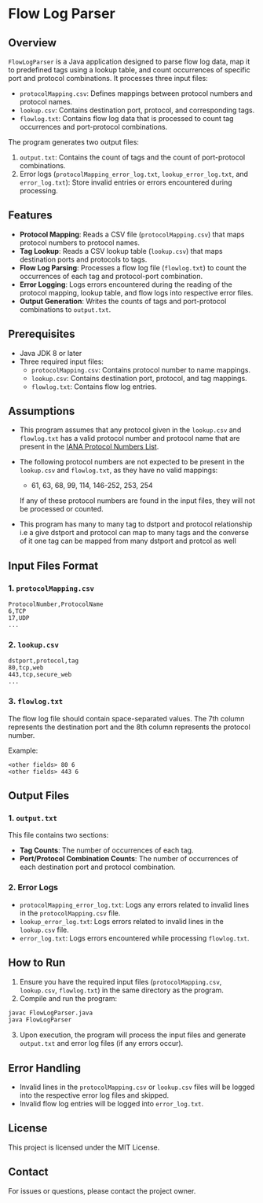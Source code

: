 # Flow Log Parser

## Overview

`FlowLogParser` is a Java application designed to parse flow log data, map it to predefined tags using a lookup table, and count occurrences of specific port and protocol combinations. It processes three input files:

- `protocolMapping.csv`: Defines mappings between protocol numbers and protocol names.
- `lookup.csv`: Contains destination port, protocol, and corresponding tags.
- `flowlog.txt`: Contains flow log data that is processed to count tag occurrences and port-protocol combinations.

The program generates two output files:
1. `output.txt`: Contains the count of tags and the count of port-protocol combinations.
2. Error logs (`protocolMapping_error_log.txt`, `lookup_error_log.txt`, and `error_log.txt`): Store invalid entries or errors encountered during processing.

## Features

- **Protocol Mapping**: Reads a CSV file (`protocolMapping.csv`) that maps protocol numbers to protocol names.
- **Tag Lookup**: Reads a CSV lookup table (`lookup.csv`) that maps destination ports and protocols to tags.
- **Flow Log Parsing**: Processes a flow log file (`flowlog.txt`) to count the occurrences of each tag and protocol-port combination.
- **Error Logging**: Logs errors encountered during the reading of the protocol mapping, lookup table, and flow logs into respective error files.
- **Output Generation**: Writes the counts of tags and port-protocol combinations to `output.txt`.

## Prerequisites

- Java JDK 8 or later
- Three required input files:
  - `protocolMapping.csv`: Contains protocol number to name mappings.
  - `lookup.csv`: Contains destination port, protocol, and tag mappings.
  - `flowlog.txt`: Contains flow log entries.

## Assumptions

- This program assumes that any protocol given in the `lookup.csv` and `flowlog.txt` has a valid protocol number and protocol name that are present in the [IANA Protocol Numbers List](https://www.iana.org/assignments/protocol-numbers/protocol-numbers.xhtml).
- The following protocol numbers are not expected to be present in the `lookup.csv` and `flowlog.txt`, as they have no valid mappings:
  - 61, 63, 68, 99, 114, 146-252, 253, 254
  
  If any of these protocol numbers are found in the input files, they will not be processed or counted.

- This program has many to many tag to dstport and protocol relationship i.e a give dstport and protocol can map to many tags and the converse of it one tag can be mapped from many dstport and protcol as well 

## Input Files Format

### 1. `protocolMapping.csv`
```csv
ProtocolNumber,ProtocolName
6,TCP
17,UDP
...
```

### 2. `lookup.csv`
```csv
dstport,protocol,tag
80,tcp,web
443,tcp,secure_web
...
```

### 3. `flowlog.txt`
The flow log file should contain space-separated values. The 7th column represents the destination port and the 8th column represents the protocol number.

Example:
```
<other fields> 80 6
<other fields> 443 6
```

## Output Files

### 1. `output.txt`
This file contains two sections:

- **Tag Counts**: The number of occurrences of each tag.
- **Port/Protocol Combination Counts**: The number of occurrences of each destination port and protocol combination.

### 2. Error Logs
- `protocolMapping_error_log.txt`: Logs any errors related to invalid lines in the `protocolMapping.csv` file.
- `lookup_error_log.txt`: Logs errors related to invalid lines in the `lookup.csv` file.
- `error_log.txt`: Logs errors encountered while processing `flowlog.txt`.



## How to Run

1. Ensure you have the required input files (`protocolMapping.csv`, `lookup.csv`, `flowlog.txt`) in the same directory as the program.
2. Compile and run the program:

```bash
javac FlowLogParser.java
java FlowLogParser
```

3. Upon execution, the program will process the input files and generate `output.txt` and error log files (if any errors occur).

## Error Handling

- Invalid lines in the `protocolMapping.csv` or `lookup.csv` files will be logged into the respective error log files and skipped.
- Invalid flow log entries will be logged into `error_log.txt`.
  
## License

This project is licensed under the MIT License.

## Contact

For issues or questions, please contact the project owner.